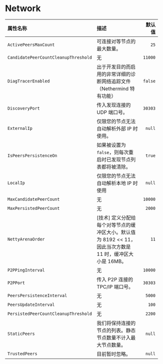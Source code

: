 # Network

| 属性名称 | 描述 | 默认值 |
| :--- | :--- | ---: |
| `ActivePeersMaxCount` | 可连接对等节点的最大数量。 | `25` |
| `CandidatePeerCountCleanupThreshold` | 无 | `11000` |
| `DiagTracerEnabled` | 出于开发目的而启用的非常详细的诊断网络追踪文件（Nethermind 特有功能） | `false` |
| `DiscoveryPort` | 传入发现连接的 UDP 端口号。 | `30303` |
| `ExternalIp` | 仅限您的节点无法自动解析外部 IP 时使用。 | `null` |
| `IsPeersPersistenceOn` | 如果被设置为 `false`，则每次重启时已发现节点列表都将被清除。 | `true` |
| `LocalIp` | 仅限您的节点无法自动解析本地 IP 时使用 | `null` |
| `MaxCandidatePeerCount` | 无 | `10000` |
| `MaxPersistedPeerCount` | 无 | `2000` |
| `NettyArenaOrder` | \[技术\] 定义分配给每个对等节点的缓冲区大小。默认值为 8192 &lt;&lt; 11，因此当次方数是 11 时，缓冲区大小是 16MB。 | `11` |
| `P2PPingInterval` | 无 | `10000` |
| `P2PPort` | 传入 P2P 连接的 TPC/IP 端口号。 | `30303` |
| `PeersPersistenceInterval` | 无 | `5000` |
| `PeersUpdateInterval` | 无 | `100` |
| `PersistedPeerCountCleanupThreshold` | 无 | `2200` |
| `StaticPeers` | 我们将保持连接的节点的列表。静态节点数量不计入最大节点数量。 | `null` |
| `TrustedPeers` | 目前暂时忽略。 | `null` |

